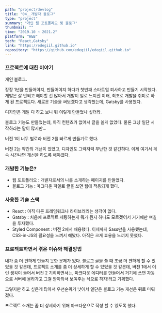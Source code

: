 ```yaml
---
path: "project/devlog"
title: "04__개발자 블로그"
type: "project"
summary: "개인 웹 포트폴리오 및 블로그"
thumbnail: ""
time: "2019.10 ~ 2021.2"
platform: "WEB"
tech: "React,Gatsby"
link: "https://edegiil.github.io"
repository: "https://github.com/edegiil/edegiil.github.io"
---
```


### 프로젝트에 대한 이야기
개인 블로그.

장장 1년을 만들어야지, 만들어야지 하다가 첫번째 스타트업 퇴사하고 만들기 시작했다. 개발은 잘 안되고 해야할 건 많아서 개발이 일로 느껴진 이래, 최초로 개발을 취미로 하게 된 프로젝트다.
새로운 기술을 써보겠다고 생각했는데, Gatsby를 사용했다.

디자인은 개발 다 하고 보니 뭐 이렇게 만들었나 싶더라.

블로그 기능도 만들었는데, 아직 컨텐츠가 없어서 글을 쓸게 없었다. 물론 그냥 일단 시작하라는 말이 많지만...

버전 1이 너무 별로라 버전 2를 빠르게 만들기로 했다.

버전 2는 약간의 개선이 있었고, 디자인도 그럭저럭 무난한 것 같긴하다. 이제 여기서 계속 시간나면 개선을 하도록 해야겠다.

### 개발한 기능은?
* 웹 포트폴리오 : 개발자로서의 나를 소개하는 페이지를 만들었다.
* 블로그 기능 : 마크다운 파일로 글을 쓰면 웹에 적용되게 했다.

### 사용한 기술 스택
* React : 아직 다른 프레임워크나 라이브러리는 생각이 없다.
* Gatsby : 처음에 프로젝트 세팅하는게 뭐가 뭔지 하나도 모르겠어서 거기에만 며칠을 투자했다.
* Styled Component : 버전 2에서 채용했다. 이제까지 Sass만을 사용했는데, CSS-in-JS의 필요성을 느껴서 해봤다. 아직은 크게 효용을 느끼지 못했다.

### 프로젝트하면서 겪은 이슈와 해결방법
내가 좀 더 편하게 만들지 못한 문제가 있다. 블로그 글을 쓸 때 조금 더 편하게 할 수 있었을 것 같은데, 프로젝트 소개를 좀 더 상세하게 할 수 있었을 것 같은데, 
버전 1에서 이런 생각이 들어서 버전 2 기획하면서는, 마크다운 에디터를 만들어서 거기에 쓰면 자동으로 서버에 올라가고 그걸 받아와서 보여주는 식으로 하자!라고 기획했다.

그렇지만 하고 싶은게 많아서 우선순위가 낮아서 일단은 블로그 기능 개선은 뒤로 미뤄졌다.

프로젝트 소개는 좀 더 상세하기 위해 마크다운으로 작성 할 수 있도록 했다.
